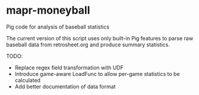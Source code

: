 mapr-moneyball
==============

Pig code for analysis of baseball statistics

The current version of this script uses only built-in Pig features to parse raw baseball data from retrosheet.org and produce summary statistics.

TODO:
- Replace regex field transformation with UDF
- Introduce game-aware LoadFunc to allow per-game statistics to be calculated
- Add better documentation of data format
